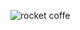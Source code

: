 

![rocket coffe](https://github.com/Tabitha-Silva98/Maratona-Explorer-3.0-Rocketseat/assets/100735661/6bb8c230-a419-4c03-8868-57ed2d1fd184)
